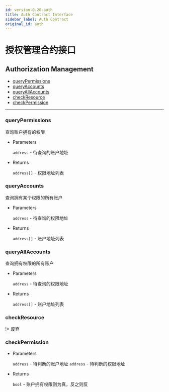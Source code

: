 ```yaml
---
id: version-0.20-auth
title: Auth Contract Interface
sidebar_label: Auth Contract
original_id: auth
---
```


# 授权管理合约接口

<h2 class="hover-list">Authorization Management</h2>

* [queryPermissions](#queryPermissions)
* [queryAccounts](#queryAccounts)
* [queryAllAccounts](#queryAllAccounts)
* [checkResource](#checkResource)
* [checkPermission](#checkPermission)

***

### queryPermissions

查询账户拥有的权限

* Parameters

    `address` - 待查询的账户地址

* Returns

    `address[]` - 权限地址列表

### queryAccounts

查询拥有某个权限的所有账户

* Parameters

    `address` - 待查询的权限地址

* Returns

    `address[]` - 账户地址列表

### queryAllAccounts

查询拥有权限的所有账户

* Parameters

    `address` - 待查询的权限地址

* Returns

    `address[]` - 账户地址列表

### checkResource

!> 废弃

### checkPermission

* Parameters

    `address` - 待判断的账户地址
    `address` - 待判断的权限地址

* Returns

    `bool` - 账户拥有权限则为真，反之则反
